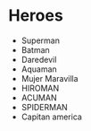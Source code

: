 # Heroes

* Superman
* Batman
* Daredevil
* Aquaman
* Mujer Maravilla
* HIROMAN
* ACUMAN
* SPIDERMAN
* Capitan america

